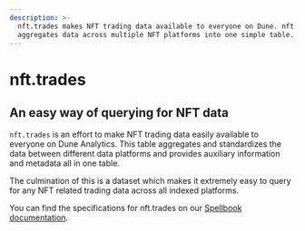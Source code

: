 ```yaml
---
description: >-
  nft.trades makes NFT trading data available to everyone on Dune. nft.trades
  aggregates data across multiple NFT platforms into one simple table.
---
```


# nft.trades

## **An easy way of querying for NFT data**

`nft.trades` is an effort to make NFT trading data easily available to everyone on Dune Analytics. This table aggregates and standardizes the data between different data platforms and provides auxiliary information and metadata all in one table.

The culmination of this is a dataset which makes it extremely easy to query for any NFT related trading data across all indexed platforms.

You can find the specifications for nft.trades on our [Spellbook documentation](https://spellbook-docs.dune.com/#!/model/model.spellbook.nft_trades).

